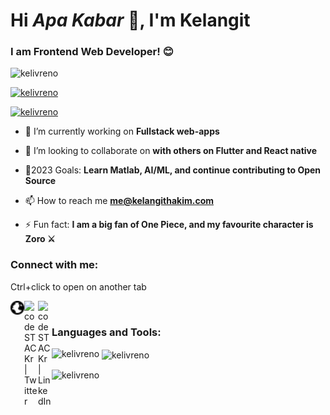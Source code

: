 <h1 align="leftr">Hi <i>Apa Kabar</i> 👋, I'm Kelangit</h1>
<h3 align="left">I am Frontend Web Developer! 😊</h3>

<p align="left"> <img src="https://komarev.com/ghpvc/?username=kelivreno&label=Profile%20views&color=0e75b6&style=flat" alt="kelivreno"/> </p>

<p align="left"> <a href="https://github.com/ryo-ma/github-profile-trophy"><img src="https://github-profile-trophy.vercel.app/?username=kelivreno" alt="kelivreno" target="_blank"/></a> </p>

<p align="left"> <a href="https://twitter.com/kelivreno" target="_blank"><img src="https://img.shields.io/twitter/follow/kelivreno?logo=twitter&style=for-the-badge" alt="kelivreno" /></a> </p>

- 🔭 I’m currently working on **Fullstack web-apps**

- 👯 I’m looking to collaborate on **with others on Flutter and React native**

- 🥅2023 Goals: **Learn Matlab, AI/ML, and continue contributing to Open Source**

- 📫 How to reach me **me@kelangithakim.com**

- ⚡ Fun fact: **I am a big fan of One Piece, and my favourite character is Zoro ⚔️**

<h3 align="left"><strong>Connect with me:</strong></h3>
<p align="left">Ctrl+click to open on another tab </p>

[<img align="left" alt="codeSTACKr.com" width="22px" src="https://raw.githubusercontent.com/iconic/open-iconic/master/svg/globe.svg" />][website]
[<img align="left" alt="codeSTACKr | Twitter" width="22px" src="https://cdn.jsdelivr.net/npm/simple-icons@v3/icons/twitter.svg" />][twitter]
[<img align="left" alt="codeSTACKr | LinkedIn" width="22px" src="https://cdn.jsdelivr.net/npm/simple-icons@v3/icons/linkedin.svg" />][linkedin]

<br />

<h3 align="left">Languages and Tools:</h3>

<p><img align="left" src="https://github-readme-stats.vercel.app/api/top-langs?username=kelivreno&show_icons=true&locale=en&layout=compact" alt="kelivreno" /></p>

<p>&nbsp;<img align="center" src="https://github-readme-stats.vercel.app/api?username=kelivreno&show_icons=true&locale=en" alt="kelivreno" /></p>

<p><img align="center" src="https://github-readme-streak-stats.herokuapp.com/?user=kelivreno&" alt="kelivreno" /></p>

[website]: https://kelangithakim.com/
[twitter]: https://twitter.com/kelivreno
[linkedin]: https://linkedin.com/in/kelangithakim
